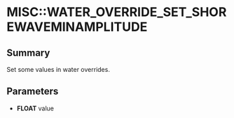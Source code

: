 # MISC::WATER_OVERRIDE_SET_SHOREWAVEMINAMPLITUDE

## Summary
Set some values in water overrides.

## Parameters
* **FLOAT** value